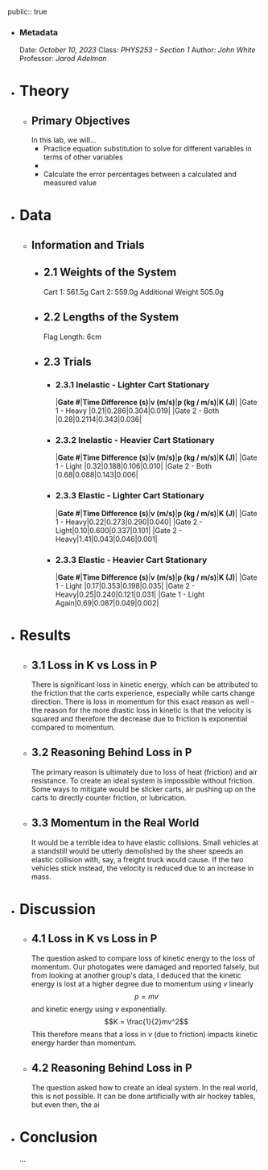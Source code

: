 public:: true

- ### Metadata
  Date: *October 10, 2023*
  Class: *PHYS253 - Section 1*
  Author: *John White*
  Professor: *Jarod Adelman*
- # Theory
	- ## Primary Objectives
	  In this lab, we will...
	  * Practice equation substitution to solve for different variables in terms of other variables
	  * 
	  * Calculate the error percentages between a calculated and measured value
- # Data
	- ## Information and Trials
		- ## 2.1 Weights of the System
		  Cart 1: 561.5g
		  Cart 2: 559.0g
		  Additional Weight 505.0g
		- ## 2.2 Lengths of the System
		  Flag Length: 6cm
		- ## 2.3 Trials
			- ### 2.3.1 Inelastic - Lighter Cart Stationary
			  |**Gate #**|**Time Difference (s)**|**v (m/s)**|**p (kg / m/s)**|**K (J)**|
			  |Gate 1 - Heavy |0.21|0.286|0.304|0.019|
			  |Gate 2 - Both |0.28|0.2114|0.343|0.036|
			- ### 2.3.2 Inelastic - Heavier Cart Stationary
			  |**Gate #**|**Time Difference (s)**|**v (m/s)**|**p (kg / m/s)**|**K (J)**|
			  |Gate 1 - Light |0.32|0.188|0.106|0.010|
			  |Gate 2 - Both |0.68|0.088|0.143|0.006|
			- ### 2.3.3 Elastic - Lighter Cart Stationary
			  |**Gate #**|**Time Difference (s)**|**v (m/s)**|**p (kg / m/s)**|**K (J)**|
			  |Gate 1 - Heavy|0.22|0.273|0.290|0.040|
			  |Gate 2 - Light|0.10|0.600|0.337|0.101|
			  |Gate 2 - Heavy|1.41|0.043|0.046|0.001|
			- ### 2.3.3 Elastic - Heavier Cart Stationary
			  |**Gate #**|**Time Difference (s)**|**v (m/s)**|**p (kg / m/s)**|**K (J)**|
			  |Gate 1 - Light |0.17|0.353|0.198|0.035|
			  |Gate 2 - Heavy|0.25|0.240|0.121|0.031|
			  |Gate 1 - Light Again|0.69|0.087|0.049|0.002|
- # Results
	- ## 3.1 Loss in K vs Loss in P
	  There is significant loss in kinetic energy, which can be attributed to the friction that the carts experience, especially while carts change direction. There is loss in momentum for this exact reason as well - the reason for the more drastic loss in kinetic is that the velocity is squared and therefore the decrease due to friction is exponential compared to momentum.
	- ## 3.2 Reasoning Behind Loss in P
	  The primary reason is ultimately due to loss of heat (friction) and air resistance. To create an ideal system is impossible without friction. Some ways to mitigate would be slicker carts, air pushing up on the carts to directly counter friction, or lubrication.
	- ## 3.3 Momentum in the Real World
	  It would be a terrible idea to have elastic collisions. Small vehicles at a standstill would be utterly demolished by the sheer speeds an elastic collision with, say, a freight truck would cause. If the two vehicles stick instead, the velocity is reduced due to an increase in mass.
- # Discussion
	- ## 4.1 Loss in K vs Loss in P
	  The question asked to compare loss of kinetic energy to the loss of momentum. Our photogates were damaged and reported falsely, but from looking at another group's data, I deduced that the kinetic energy is lost at a higher degree due to momentum using *v* linearly 
	  $$p = mv$$
	  and kinetic energy using *v* exponentially.
	  $$K = \frac{1}{2}mv^2$$
	  This therefore means that a loss in *v* (due to friction) impacts kinetic energy harder than momentum.
	- ## 4.2 Reasoning Behind Loss in P
	  The question asked how to create an ideal system. In the real world, this is not possible. It can be done artificially with air hockey tables, but even then, the ai
- # Conclusion
  ...